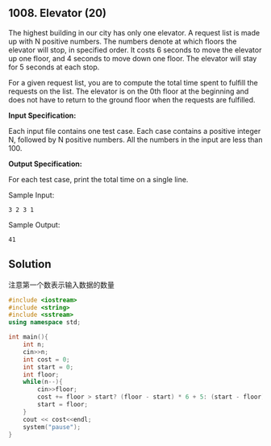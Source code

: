 ## 1008. Elevator (20)
The highest building in our city has only one elevator. A request list is made up with N positive numbers. The numbers denote at which floors the elevator will stop, in specified order. It costs 6 seconds to move the elevator up one floor, and 4 seconds to move down one floor. The elevator will stay for 5 seconds at each stop.

For a given request list, you are to compute the total time spent to fulfill the requests on the list. The elevator is on the 0th floor at the beginning and does not have to return to the ground floor when the requests are fulfilled.

**Input Specification:**

Each input file contains one test case. Each case contains a positive integer N, followed by N positive numbers. All the numbers in the input are less than 100.

**Output Specification:**

For each test case, print the total time on a single line.

Sample Input:
```
3 2 3 1
```
Sample Output:
```
41
```

## Solution
注意第一个数表示输入数据的数量
```C++
#include <iostream>
#include <string>
#include <sstream>
using namespace std;

int main(){
	int n;
	cin>>n;
	int cost = 0;
	int start = 0;
	int floor;
	while(n--){
		cin>>floor;
		cost += floor > start? (floor - start) * 6 + 5: (start - floor)*4 + 5;
		start = floor;
	}
	cout << cost<<endl;
	system("pause");
}
```
